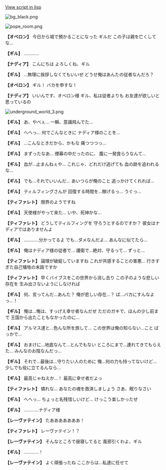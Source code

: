 [View script in lisp](../scripts/101204050.txt)

![bg_black.png](../images/backgrounds/bg_black.png)

![pope_room.png](../images/backgrounds/pope_room.png)

**【オベロン】**
今日から城で預かることになった
ギルだ
この子は親を亡くしてな…

**【ギル】**
…………

**【ナディア】**
こんにちは
よろしくね、ギル

**【ギル】**
…無理に挨拶しなくてもいいぜ
どうせ俺はあんたの従者なんだろ？

**【オベロン】**
ギル！
バカを申すな！

**【ナディア】**
いいんです、オベロン様
ギル、私は従者よりも
お友達が欲しいと思っているの

![underground_world_3.png](../images/backgrounds/underground_world_3.png)

**【ギル】**
あ、やべぇ…
一瞬、意識飛んでた…

**【ギル】**
へへっ…
何でこんなときに
ナディア様のことを…

**【ギル】**
…こんなときだから、かもな
痛つつつっ…

**【ギル】**
まずったなあ…
煙幕の中だったのに、
腹に一発食らうなんて…

**【ギル】**
血が…止まんねぇや…
これじゃ、どれだけ逃げても
血の跡を追われるな…

**【ギル】**
でも…それでいいんだ…
あいつらが俺のこと
追っかけてくれれば…

**【ギル】**
ティルフィングさんが
回復する時間を…稼げるっ…
うぐっ…

**【ティファレト】**
限界のようですね

**【ギル】**
天使様がやって来た…
いや、死神かな…

**【ティファレト】**
どうしてティルフィングを
守ろうとするのですか？
彼女はナディアではありませんよ

**【ギル】**
…………分かってるよ
でも…ダメなんだよ…
あんなに似てたら…

**【ギル】**
俺はナディア様の従者で…
護衛で…絶対、守るって…
ずっと…

**【ティファレト】**
論理が破綻していますね
これが共感することの害悪…
行きすぎた自己犠牲の末路ですか

**【ティファレト】**
早くバイブスをこの世界から消し去り
この子のような悲しい存在を
生み出さないようにしなければ

**【ギル】**
何、言ってんだ…あんた？
俺が悲しい存在…？
ば…バカにすんなよっ…！

**【ギル】**
俺は…俺は、すっげえ幸せ者なんだぜ
ただのガキで、ほんの少し前まで
王国から出たこともなかったのに…

**【ギル】**
アルマス達と…色んな所を旅して…
この世界は俺の知らない…こと
ばっかで…

**【ギル】**
おまけに…地底なんて…とんでもない
ところにまで…連れてきてもらえた…
みんなのお陰なんだっ…

**【ギル】**
それで…最後は…守りたい人のために
俺…何の力も持ってないけど…
少しでも役に立てるんなら…

**【ギル】**
最高じゃねえか…！
最高に幸せ者だよっ

**【ティファレト】**
憐れな…
あなたの魂を救済しましょう
さあ、眠りなさい

**【ギル】**
へへっ…
ちょっと名残惜しいけど…
けっこう楽しかったぜ

**【ギル】**
…………ナディア様

**【レーヴァテイン】**
たあああああああ！

**【ティファレト】**
レーヴァテイン！？

**【レーヴァテイン】**
そんなところで昼寝してると
風邪引くわよ、ギル

**【ギル】**
…………！

**【レーヴァテイン】**
よく頑張ったね
ここからは…私達に任せて